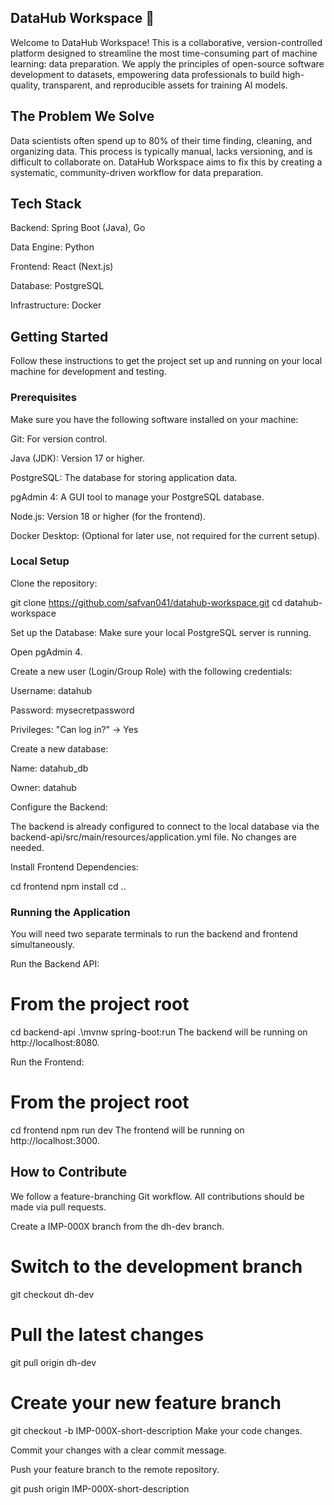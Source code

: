 
DataHub Workspace 🚀
---------------------------
Welcome to DataHub Workspace! This is a collaborative, version-controlled platform designed to streamline the most time-consuming part of machine learning: data preparation. We apply the principles of open-source software development to datasets, empowering data professionals to build high-quality, transparent, and reproducible assets for training AI models.

## The Problem We Solve
Data scientists often spend up to 80% of their time finding, cleaning, and organizing data. This process is typically manual, lacks versioning, and is difficult to collaborate on. DataHub Workspace aims to fix this by creating a systematic, community-driven workflow for data preparation.

## Tech Stack
Backend: Spring Boot (Java), Go

Data Engine: Python

Frontend: React (Next.js)

Database: PostgreSQL

Infrastructure: Docker

## Getting Started
Follow these instructions to get the project set up and running on your local machine for development and testing.

### Prerequisites
Make sure you have the following software installed on your machine:

Git: For version control.

Java (JDK): Version 17 or higher.

PostgreSQL: The database for storing application data.

pgAdmin 4: A GUI tool to manage your PostgreSQL database.

Node.js: Version 18 or higher (for the frontend).

Docker Desktop: (Optional for later use, not required for the current setup).

### Local Setup
Clone the repository:

git clone https://github.com/safvan041/datahub-workspace.git
cd datahub-workspace

Set up the Database:
Make sure your local PostgreSQL server is running.

Open pgAdmin 4.

Create a new user (Login/Group Role) with the following credentials:

Username: datahub

Password: mysecretpassword

Privileges: "Can log in?" -> Yes

Create a new database:

Name: datahub_db

Owner: datahub

Configure the Backend:

The backend is already configured to connect to the local database via the backend-api/src/main/resources/application.yml file. No changes are needed.

Install Frontend Dependencies:

cd frontend
npm install
cd ..

### Running the Application
You will need two separate terminals to run the backend and frontend simultaneously.

Run the Backend API:

# From the project root
cd backend-api
.\mvnw spring-boot:run
The backend will be running on http://localhost:8080.

Run the Frontend:

# From the project root
cd frontend
npm run dev
The frontend will be running on http://localhost:3000.

## How to Contribute
We follow a feature-branching Git workflow. All contributions should be made via pull requests.

Create a IMP-000X branch from the dh-dev branch.


# Switch to the development branch
git checkout dh-dev

# Pull the latest changes
git pull origin dh-dev

# Create your new feature branch
git checkout -b IMP-000X-short-description
Make your code changes.

Commit your changes with a clear commit message.

Push your feature branch to the remote repository.

git push origin IMP-000X-short-description


